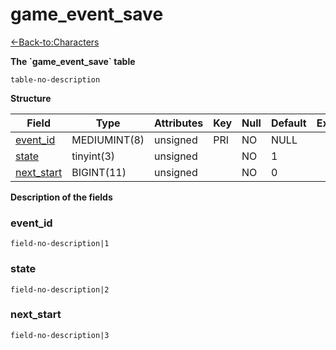 # game\_event\_save

[<-Back-to:Characters](database-characters.md)

**The \`game\_event\_save\` table**

`table-no-description`

**Structure**

| Field           | Type         | Attributes | Key | Null | Default | Extra | Comment |
|-----------------|--------------|------------|-----|------|---------|-------|---------|
| [event_id][1]   | MEDIUMINT(8) | unsigned   | PRI | NO   | NULL    |       |         |
| [state][2]      | tinyint(3)   | unsigned   |     | NO   | 1       |       |         |
| [next_start][3] | BIGINT(11)   | unsigned   |     | NO   | 0       |       |         |

[1]: #event_id
[2]: #state
[3]: #next_start

**Description of the fields**

### event\_id

`field-no-description|1`

### state

`field-no-description|2`

### next\_start

`field-no-description|3`
